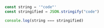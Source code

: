 ```js showLineNumbers {1}
const string = '"code"'
const stringified = JSON.stringify("code")

console.log(string === stringified)
```
